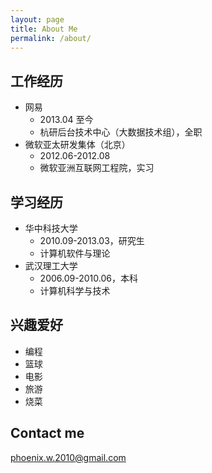 ```yaml
---
layout: page
title: About Me
permalink: /about/
---
```


## 工作经历

- 网易
	- 2013.04 至今
	- 杭研后台技术中心（大数据技术组），全职
- 微软亚太研发集体（北京）
	- 2012.06-2012.08
	- 微软亚洲互联网工程院，实习

## 学习经历

- 华中科技大学
	- 2010.09-2013.03，研究生
	- 计算机软件与理论
- 武汉理工大学
	- 2006.09-2010.06，本科
	- 计算机科学与技术

## 兴趣爱好

- 编程
- 篮球
- 电影
- 旅游
- 烧菜

## Contact me

[phoenix.w.2010@gmail.com](mailto:phoenix.w.2010@gmail.com)